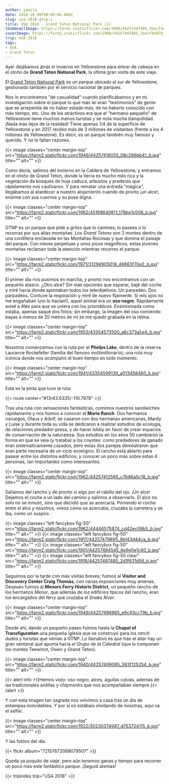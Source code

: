 ```yaml
---
author: yamila
date: 2018-10-08T08:00:00.000Z
slug: usa-2018-gtnp-i
title: USA 2018 - Grand Teton National Park (I)
thumbnailImage: https://farm2.staticflickr.com/1908/44257447485_2becf4e87b_c.jpg
coverImage: https://farm2.staticflickr.com/1908/44257447485_2becf4e87b_b.jpg
trip: USA 2018
tags:
- USA
- Grand Teton
---
```


Ayer dejábamos atrás el invierno en Yellowstone para entrar de cabeza en el otoño de **Grand Teton National Park**, la última gran visita de este viaje.

<!--more-->

El <a href="https://www.nps.gov/grte/index.htm" target="_blank">Grand Teton National Park</a> es un parque ubicado al sur de Yellowstone, gestionado también por el servicio nacional de parques.

Nos lo encontramos "de casualidad" cuando planificábamos y en mi investigación sobre el parque lo que más leí eran "testimonios" de gente que se arrepentía de no haber estado más, de no haberlo conocido con más tiempo, etc. Uno de los atractivos era que el "hermano pequeño" de Yellowstone tiene muchos menos turistas y se nota mucha tranquilidad. ¡Nada más lejos de la realidad! Tiene apenas 1/4 de la superficie de Yellowstone y en 2017 recibió más de 3 millones de visitantes (frente a los 4 millones de Yellowstone). Es decir, es un parque también muy famoso y querido. Y no le faltan razones.

{{< image classes="center margin-top" src="https://farm2.staticflickr.com/1949/44257416055_08c296bb41_b.jpg" title="" alt="" >}}

Como decía, salimos del invierno en la Caldera de Yellowstone, y entramos en el otoño de Grand Teton, donde la tierra es mucho más rica y la vegetación da bosques de hoja caduca, arbustos y praderas que rápidamente nos cautivaron. Y para rematar una entrada "mágica", llegábamos al atardecer a nuestro alojamiento cuando de pronto ¡un alce!, enorme con sus cuernos y su pose digna.

{{< image classes="center margin-top" src="https://farm2.staticflickr.com/1962/45168640811_178be1c006_b.jpg" title="" alt="" >}}

GTNP es un parque que pide a gritos que lo camines, lo pasees o lo recorras por sus altas montañas. Los *Grand Tetons* son 3 montes dentro de una cordillera enclavada en las Montañas Rocosas y que domina el paisaje del parque. Con nieves perpetuas y unos picos magníficos, estas jóvenes montañas reclaman toda la atención mientras recorres el parque.

{{< image classes="center margin-top" src="https://farm2.staticflickr.com/1971/31294905018_49863f70e2_b.jpg" title="" alt="" >}}

El primer día nos pusimos en marcha, y pronto nos encontramos con un pequeño atasco. ¿Otro alce? Sin más opciones que esperar, bajé del coche y miré hacia donde apuntaban todos los teleobjetivos. Un parpadeo. Dos parpadeos. Contuve la respiración y miré de nuevo fijamente. Si mis ojos no me engañaban (¡no lo hacían!), aquel animal era un **oso negro**. Rápidamente avisé a Álex para que se uniera con los prismáticos. Ensimismada como estaba, apenas saqué dos fotos; sin embargo, la imagen del oso comiendo bayas a menos de 20 metros de mí se me quedó grabada en la retina.

{{< image classes="center margin-top" src="https://farm2.staticflickr.com/1953/43354573500_a6c373a5e4_b.jpg" title="" alt="" >}}

Nosotros comenzamos con la ruta por el **Phelps Lake**, dentro de la reserva Laurance Rockefeller (familia del famoso multimillonario); una ruta muy icónica donde nos acompañó el buen tiempo en todo momento.

{{< image classes="center margin-top" src="https://farm2.staticflickr.com/1941/43354599130_a013458460_b.jpg" title="" alt="" >}}

Esta es la pinta que tuvo la ruta:

{{< route center="#13/43.6335/-110.7878" >}}

Tras una ruta con sensaciones fantásticas, comimos nuestros sandwiches rápidamente y nos fuimos a conocer el **Murie Ranch**. Dos hermanos noruegos, Olaus y Adolf, se casaron con dos hermanas americanas, Mardy y Luise y durante toda su vida se dedicaron a realizar estudios de ecología, de relaciones predador-presa, y de hacer lobby en favor de crear espacios de conservación de la naturaleza. Sus estudios en los años 50 cambiaron la forma en que se veía (y trataba) a los coyotes: como predadores de ganado eran sistemáticamente cazados, pero estas dos parejas demostraron que eran parte necesaria de un ciclo ecológico. El rancho está abierto para pasear entre los distintos edificios, y conocer un poco más sobre estas 4 personas, tan importantes como interesantes.

{{< image classes="center margin-top" src="https://farm2.staticflickr.com/1962/44257412565_c7b86a5c18_b.jpg" title="" alt="" >}}

Salíamos del rancho y de pronto vi algo por el rabillo del ojo. ¡Un alce! Dejamos el coche a un lado del camino y salimos a observarlo. El alce no solo no se inmutó, sino que decidió que se acercaría. Poniendo el coche entre el alce y nosotros, vimos cómo se acercaba, cruzaba la carretera y se iba, como un suspiro.

{{< image classes="left fancybox fig-50" src="https://farm2.staticflickr.com/1962/44446575874_cd42ec08b5_b.jpg" title="" alt="" >}}
{{< image classes="left fancybox fig-50" src="https://farm2.staticflickr.com/1917/44257479695_9bf43d44ca_b.jpg" title="" alt="" >}}
{{< image classes="left fancybox fig-50" src="https://farm2.staticflickr.com/1901/44257484545_6e9e0e1c80_b.jpg" title="" alt="" >}}
{{< image classes="left fancybox fig-50 clear" src="https://farm2.staticflickr.com/1918/44257487485_2d1f631d56_b.jpg" title="" alt="" >}}

Seguimos por la tarde con más visitas breves; fuimos al **Visitor and Discovery Center Craig Thomas**, con varias exposiciones muy amenas. Después fuimos al **Menors Ferry Historic District**, un pequeño rancho de los hermanos *Menor*, que además de los edificios típicos del rancho, eran los encargados del ferry que cruzaba el *Snake River*.

{{< image classes="center margin-top" src="https://farm2.staticflickr.com/1949/44257496965_e9c93cc79b_b.jpg" title="" alt="" >}}

Desde ahí, dando un pequeño paseo fuimos hasta la **Chapel of Transfiguration** una pequeña iglesia que se construyó para los *ranch dudes* y turistas que venían a GTNP. Lo llamativo es que tras el altar hay un gran ventanal que apunta hacia *el Grupo de la Catedral* (que lo componen los montes Teewinot, Owen y Grand Teton).

{{< image classes="center margin-top" src="https://farm2.staticflickr.com/1940/44257499085_383f125254_b.jpg" title="" alt="" >}}

{{< alert info >}}Hemos visto: oso negro, alces, águilas calvas, además de las tradicionales ardillas y chipmonks que nos acompañaban siempre.{{< /alert >}}

Y con esta imagen tan sagrada nos volvimos a casa tras un día de estampas inolvidables. Y por si os estábais olvidando de nosotras, aquí va el selfie:

{{< image classes="center margin-top" src="https://farm2.staticflickr.com/1922/30230374987_d753724115_b.jpg" title="" alt="" >}}

Y las fotitos del día:

{{< flickr album="72157672089079507" >}}

Queda ya poquito de viaje, pero aún tenemos ganas y tiempo para recorrer un poco más este fantástico parque. ¡Seguid atentas!

{{< tripindex trip="USA 2018" >}}
